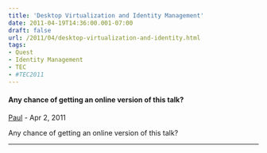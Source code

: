```yaml
---
title: 'Desktop Virtualization and Identity Management'
date: 2011-04-19T14:36:00.001-07:00
draft: false
url: /2011/04/desktop-virtualization-and-identity.html
tags: 
- Quest
- Identity Management
- TEC
- #TEC2011
---
```


#### Any chance of getting an online version of this talk?
[Paul](https://www.blogger.com/profile/12441782705251142051 "noreply@blogger.com") - <time datetime="2011-04-19T20:41:10.518-07:00">Apr 2, 2011</time>

Any chance of getting an online version of this talk?
<hr />
